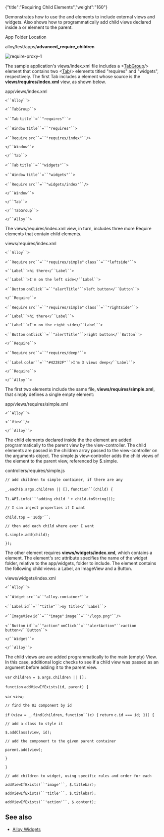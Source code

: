 {"title":"Requiring Child Elements","weight":"160"} 

Demonstrates how to use the <Require/> and <Widget/> elements to include external views and widgets. Also shows how to programmatically add child views declared inside a <Require/> or <Widget/> element to the parent.

App Folder Location

alloy/test/apps/**advanced\_require\_children**

![require-proxy-1](/Images/appc/download/attachments/41845675/require-proxy-1.png)

The sample application's views/index.xml file includes a <[TabGroup](#!/api/Titanium.UI.TabGroup)/> element that contains two <[Tab](#!/api/Titanium.UI.TabGroup)/> elements titled "requires" and "widgets", respectively. The first Tab includes a <Require/> element whose source is the **views/requires/index.xml** view, as shown below.

app/views/index.xml

`<``Alloy``>`

`<``TabGroup``>`

`<``Tab`  `title``=``"requires"``>`

`<``Window`  `title``=``"requires"``>`

`<``Require`  `src``=``"requires/index"``/>`

`</``Window``>`

`</``Tab``>`

`<``Tab`  `title``=``"widgets"``>`

`<``Window`  `title``=``"widgets"``>`

`<``Require`  `src``=``"widgets/index"``/>`

`</``Window``>`

`</``Tab``>`

`</``TabGroup``>`

`</``Alloy``>`

The views/requires/index.xml view, in turn, includes three more Require elements that contain child elements.

views/requires/index.xml

`<``Alloy``>`

`<``Require`  `src``=``"requires/simple"`  `class``=``"leftside"``>`

`<``Label``>hi there</``Label``>`

`<``Label``>I'm on the left side</``Label``>`

`<``Button`  `onClick``=``"alertTitle"``>left button</``Button``>`

`</``Require``>`

`<``Require`  `src``=``"requires/simple"`  `class``=``"rightside"``>`

`<``Label``>hi there</``Label``>`

`<``Label``>I'm on the right side</``Label``>`

`<``Button`  `onClick``=``"alertTitle"``>right button</``Button``>`

`</``Require``>`

`<``Require`  `src``=``"requires/deep"``>`

`<``Label`  `color``=``"#42282F"``>I'm 3 views deep</``Label``>`

`</``Require``>`

`</``Alloy``>`

The first two <Require/> elements include the same file, **views/requires/simple.xml**, that simply defines a single empty <View/> element:

app/views/requires/simple.xml

`<``Alloy``>`

`<``View``/>`

`</``Alloy``>`

The child elements declared inside the the <Require/> element are added programmatically to the parent view by the view-controller. The child elements are passed in the children array passed to the view-controller on the arguments object. The simple.js view-controller adds the child views of the <Require/> element to the parent view, referenced by $.simple.

controllers/requires/simple.js

`// add children to simple container, if there are any`

`_.each($.args.children || [],` `function``(child) {`

`Ti.API.info(``'adding child '` `+ child.toString());`

`// I can inject properties if I want`

`child.top =` `'10dp'``;`

`// then add each child where ever I want`

`$.simple.add(child);`

`});`

The other <Tab/> element requires **views/widgets/index.xml**, which contains a <Widget/> element. The <Widget/> element's src attribute specifies the name of the widget folder, relative to the app/widgets, folder to include. The <Widget/> element contains the following child views: a Label, an ImageView and a Button.

views/widgets/index.xml

`<``Alloy``>`

`<``Widget`  `src``=``"alloy.container"``>`

`<``Label`  `id``=``"title"``>my title</``Label``>`

`<``ImageView`  `id``=``"image"`  `image``=``"/logo.png"``/>`

`<``Button`  `id``=``"action"`  `onClick``=``"alertAction"``>action button</``Button``>`

`</``Widget``>`

`</``Alloy``>`

The child views are are added programmatically to the main (empty) View. In this case, additional logic checks to see if a child view was passed as an argument before adding it to the parent view.

`var` `children = $.args.children || [];`

`function` `addViewIfExists(id, parent) {`

`var` `view;`

`// find the UI component by id`

`if` `(view = _.find(children,` `function``(c) {` `return` `c.id === id; })) {`

`// add a class to style it`

`$.addClass(view, id);`

`// add the component to the given parent container`

`parent.add(view);`

`}`

`}`

`// add children to widget, using specific rules and order for each`

`addViewIfExists(``'image'``, $.titlebar);`

`addViewIfExists(``'title'``, $.titlebar);`

`addViewIfExists(``'action'``, $.content);`

## See also

*   [Alloy Widgets](/docs/appc/Alloy_Framework/Alloy_Guide/Alloy_Widgets/)